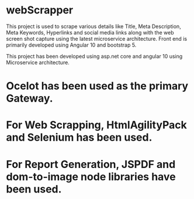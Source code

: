 # webScrapper
This project is used to scrape various details like Title, Meta Description, Meta Keywords, Hyperlinks and social media links along with the web screen shot capture using
the latest microservice architecture. Front end is primarily developed using Angular 10 and bootstrap 5.


This project has been developed using asp.net core and angular 10 using Microservice architecture.
# Ocelot has been used as the primary Gateway.

# For Web Scrapping, HtmlAgilityPack and Selenium has been used.
# For Report Generation, JSPDF and dom-to-image node libraries have been used.


